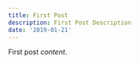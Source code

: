 ```yaml
---
title: First Post
description: First Post Description
date: '2019-01-21'
---
```


First post *content*.
